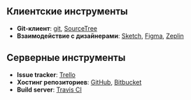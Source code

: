 ## Клиентские инструменты

- **Git-клиент**: [git](https://git-scm.com), [SourceTree](https://www.sourcetreeapp.com)
- **Взаимодействие с дизайнерами**: [Sketch](https://sketchapp.com), [Figma](https://www.figma.com/), [Zeplin](https://zeplin.io)

## Серверные инструменты

- **Issue tracker**: [Trello](https://trello.com/)
- **Хостинг репозиториев**: [GitHub](https://github.com/), [Bitbucket](https://bitbucket.org)
- **Build server**: [Travis CI](https://travis-ci.org)

